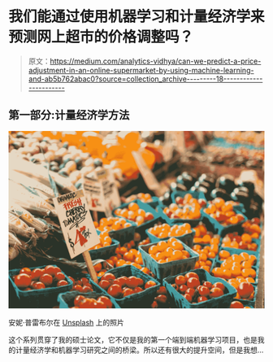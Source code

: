 # 我们能通过使用机器学习和计量经济学来预测网上超市的价格调整吗？

> 原文：<https://medium.com/analytics-vidhya/can-we-predict-a-price-adjustment-in-an-online-supermarket-by-using-machine-learning-and-ab5b762abac0?source=collection_archive---------18----------------------->

## 第一部分:计量经济学方法

![](img/1c439e25cdf2b88ddd385d36ee20dfd7.png)

安妮·普雷布尔在 [Unsplash](https://unsplash.com?utm_source=medium&utm_medium=referral) 上的照片

这个系列贯穿了我的硕士论文，它不仅是我的第一个端到端机器学习项目，也是我的计量经济学和机器学习研究之间的桥梁。所以还有很大的提升空间，但是我想…